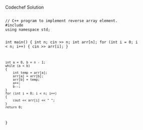 Codechef Solution

<Code language="cpp">
// C++ program to implement reverse array element.
#include <bits/stdc++.h>
using namespace std;

int main()
{
    int n;
    cin >> n;
    int arr[n];
    for (int i = 0; i < n; i++)
    {
        cin >> arr[i];
    }

    int a = 0, b = n - 1;
    while (a < b)
    {
        int temp = arr[a];
        arr[a] = arr[b];
        arr[b] = temp;
        a++;
        b--;
    }
    for (int i = 0; i < n; i++)
    {
        cout << arr[i] << " ";
    }
    return 0;
}

</Code>



